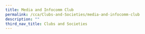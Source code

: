 ```yaml
---
title: Media and Infocomm Club
permalink: /cca/Clubs-and-Societies/media-and-infocomm-club
description: ""
third_nav_title: Clubs and Societies
---
```

